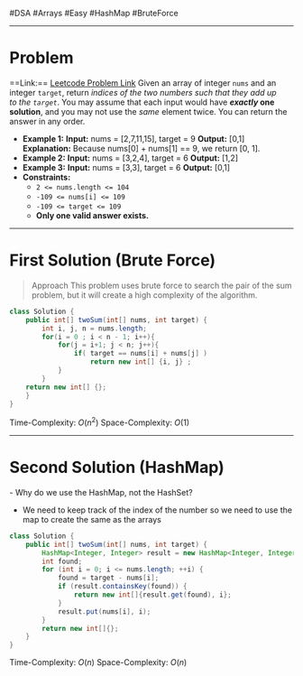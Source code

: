 #DSA #Arrays #Easy #HashMap #BruteForce 
___
# Problem
==Link:== [Leetcode Problem Link](https://leetcode.com/problems/two-sum/description/?envType=problem-list-v2&envId=array)
Given an array of integer `nums` and an integer `target`, return _indices of the two numbers such that they add up to the `target`_.
You may assume that each input would have **_exactly_ one solution**, and you may not use the _same_ element twice.
You can return the answer in any order.
- **Example 1:**
**Input:** nums = [2,7,11,15], target = 9
**Output:** [0,1]
**Explanation:** Because nums[0] + nums[1] == 9, we return [0, 1].
- **Example 2:**
**Input:** nums = [3,2,4], target = 6
**Output:** [1,2]
- **Example 3:** 
**Input:** nums = [3,3], target = 6
**Output:** [0,1]
- **Constraints:**
	- `2 <= nums.length <= 104`
	- `-109 <= nums[i] <= 109`
	- `-109 <= target <= 109`
	- **Only one valid answer exists.**
___
# First Solution (Brute Force)
> Approach
> This problem uses brute force to search the pair of the sum problem, but it will create a high complexity of the algorithm.
```java
class Solution {
    public int[] twoSum(int[] nums, int target) {
        int i, j, n = nums.length;
        for(i = 0 ; i < n - 1; i++){
            for(j = i+1; j < n; j++){
                if( target == nums[i] + nums[j] ) 
	                return new int[] {i, j} ;
            }
        }
    return new int[] {};    
    }
}
```

Time-Complexity: $O(n^2)$
Space-Complexity: $O(1)$

___
# Second Solution (HashMap)
\- Why do we use the HashMap, not the HashSet?
- We need to keep track of the index of the number so we need to use the map to create the same as the arrays
```Java
class Solution {
    public int[] twoSum(int[] nums, int target) {
        HashMap<Integer, Integer> result = new HashMap<Integer, Integer>();
        int found;
        for (int i = 0; i <= nums.length; ++i) {
            found = target - nums[i];
            if (result.containsKey(found)) {
                return new int[]{result.get(found), i};
            }
            result.put(nums[i], i);
        }
        return new int[]{};
    }
}
```
Time-Complexity: $O(n)$
Space-Complexity: $O(n)$